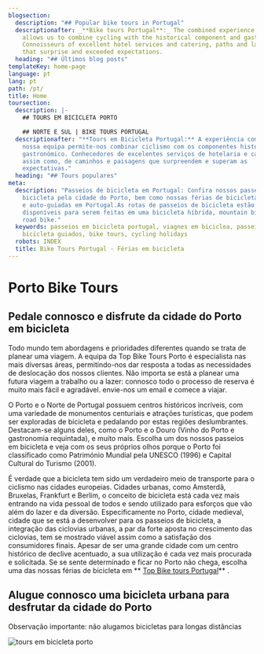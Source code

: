 ```yaml
---
blogsection:
  description: "## Popular bike tours in Portugal"
  descriptionafter: _**Bike tours Portugal**:_ The combined experience of our team
    allows us to combine cycling with the historical component and gastronomy.
    Connoisseurs of excellent hotel services and catering, paths and landscapes
    that surprise and exceeded expectations.
  heading: "## Últimos blog posts"
templateKey: home-page
language: pt
lang: pt
path: /pt/
title: Home
toursection:
  description: |-
    ## TOURS EM BICICLETA PORTO

    ## NORTE E SUL | BIKE TOURS PORTUGAL
  descriptionafter: "**Tours em Bicicleta Portugal:** A experiência combinada de
    nossa equipa permite-nos combinar ciclismo com os componentes histórico e
    gastronómico. Conhecedores de excelentes serviços de hotelaria e catering,
    assim como, de caminhos e paisagens que surpreendem e superam as
    expectativas."
  heading: "## Tours populares"
meta:
  description: "Passeios de bicicleta em Portugal: Confira nossos passeios de
    bicicleta pela cidade do Porto, bem como nossas férias de bicicleta guiadas
    e auto-guiadas em Portugal.As rotas de passeios de bicicleta estão
    disponíveis para serem feitas em uma bicicleta híbrida, mountain bike ou
    road bike."
  keywords: passeios em bicicleta portugal, viagnes em biciclea, passeios em
    bicicleta guiados, bike tours, cycling holidays
  robots: INDEX
  title: Bike Tours Portugal - Férias em bicicleta
---
```

# Porto Bike Tours

## Pedale connosco e disfrute da cidade do Porto em bicicleta

Todo mundo tem abordagens e prioridades diferentes quando se trata de planear uma viagem. A equipa da Top Bike Tours Porto é especialista nas mais diversas áreas, permitindo-nos dar resposta a todas as necessidades de deslocação dos nossos clientes. Não importa se está a planear uma futura viagem a trabalho ou a lazer: connosco todo o processo de reserva é muito mais fácil e agradável. envie-nos um email e comece a viajar.

O Porto e o Norte de Portugal possuem centros históricos incríveis, com uma variedade de monumentos centuriais e atrações turísticas, que podem ser exploradas de bicicleta e pedalando por estas regiões deslumbrantes. Destacam-se alguns deles, como o Porto e o Douro (Vinho do Porto e gastronomia requintada), e muito mais. Escolha um dos nossos passeios em bicicleta e veja com os seus próprios olhos porque o Porto foi classificado como Património Mundial pela UNESCO (1996) e Capital Cultural do Turismo (2001).

É verdade que a bicicleta tem sido um verdadeiro meio de transporte para o ciclismo nas cidades europeias. Cidades urbanas, como Amsterdã, Bruxelas, Frankfurt e Berlim, o conceito de bicicleta está cada vez mais entrando na vida pessoal de todos e sendo utilizado para esforços que vão além do lazer e da diversão. Especificamente no Porto, cidade medieval, cidade que se está a desenvolver para os passeios de bicicleta, a integração das ciclovias urbanas, a par da forte aposta no crescimento das ciclovias, tem se mostrado viável assim como a satisfação dos consumidores finais. Apesar de ser uma grande cidade com um centro histórico de declive acentuado, a sua utilização é cada vez mais procurada e solicitada. Se se sente determinado e ficar no Porto não chega, escolha uma das nossas férias de bicicleta em ** [Top Bike tours Portugal](www.topbiketoursportugal.com)** .

## Alugue connosco uma bicicleta urbana para desfrutar da cidade do Porto

Observação importante: não alugamos bicicletas para longas distâncias

![tours em bicicleta porto](/img/bike-tours-in-portugal.jpg "tours em bicicleta portugal")